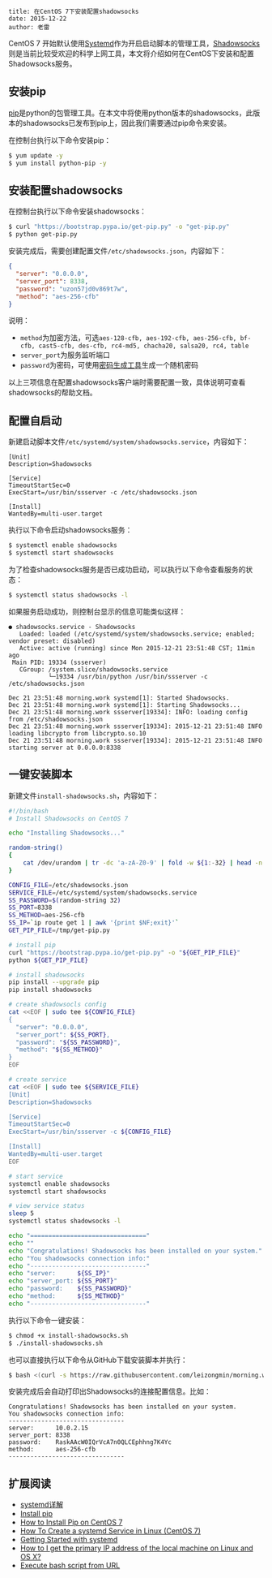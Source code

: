 ```
title: 在CentOS 7下安装配置shadowsocks
date: 2015-12-22
author: 老雷
```

CentOS 7 开始默认使用[Systemd](https://en.wikipedia.org/wiki/Systemd)作为开启启动脚本的管理工具，[Shadowsocks](https://github.com/shadowsocks/)则是当前比较受欢迎的科学上网工具，本文将介绍如何在CentOS下安装和配置Shadowsocks服务。

## 安装pip

[pip](https://pip.pypa.io/en/stable/installing/)是python的包管理工具。在本文中将使用python版本的shadowsocks，此版本的shadowsocks已发布到pip上，因此我们需要通过pip命令来安装。

在控制台执行以下命令安装pip：

```bash
$ yum update -y
$ yum install python-pip -y
```

## 安装配置shadowsocks

在控制台执行以下命令安装shadowsocks：

```bash
$ curl "https://bootstrap.pypa.io/get-pip.py" -o "get-pip.py"
$ python get-pip.py
```

安装完成后，需要创建配置文件`/etc/shadowsocks.json`，内容如下：

```json
{
  "server": "0.0.0.0",
  "server_port": 8338,
  "password": "uzon57jd0v869t7w",
  "method": "aes-256-cfb"
}
```

说明：

+ `method`为加密方法，可选`aes-128-cfb, aes-192-cfb, aes-256-cfb, bf-cfb, cast5-cfb, des-cfb, rc4-md5, chacha20, salsa20, rc4, table`
+ `server_port`为服务监听端口
+ `password`为密码，可使用[密码生成工具](http://ucdok.com/project/generate_password.html)生成一个随机密码

以上三项信息在配置shadowsocks客户端时需要配置一致，具体说明可查看shadowsocks的帮助文档。

## 配置自启动

新建启动脚本文件`/etc/systemd/system/shadowsocks.service`，内容如下：

```
[Unit]
Description=Shadowsocks

[Service]
TimeoutStartSec=0
ExecStart=/usr/bin/ssserver -c /etc/shadowsocks.json

[Install]
WantedBy=multi-user.target
```

执行以下命令启动shadowsocks服务：

```bash
$ systemctl enable shadowsocks
$ systemctl start shadowsocks
```

为了检查shadowsocks服务是否已成功启动，可以执行以下命令查看服务的状态：

```bash
$ systemctl status shadowsocks -l
```

如果服务启动成功，则控制台显示的信息可能类似这样：

```
● shadowsocks.service - Shadowsocks
   Loaded: loaded (/etc/systemd/system/shadowsocks.service; enabled; vendor preset: disabled)
   Active: active (running) since Mon 2015-12-21 23:51:48 CST; 11min ago
 Main PID: 19334 (ssserver)
   CGroup: /system.slice/shadowsocks.service
           └─19334 /usr/bin/python /usr/bin/ssserver -c /etc/shadowsocks.json

Dec 21 23:51:48 morning.work systemd[1]: Started Shadowsocks.
Dec 21 23:51:48 morning.work systemd[1]: Starting Shadowsocks...
Dec 21 23:51:48 morning.work ssserver[19334]: INFO: loading config from /etc/shadowsocks.json
Dec 21 23:51:48 morning.work ssserver[19334]: 2015-12-21 23:51:48 INFO     loading libcrypto from libcrypto.so.10
Dec 21 23:51:48 morning.work ssserver[19334]: 2015-12-21 23:51:48 INFO     starting server at 0.0.0.0:8338
```

## 一键安装脚本

新建文件`install-shadowsocks.sh`，内容如下：

```bash
#!/bin/bash
# Install Shadowsocks on CentOS 7

echo "Installing Shadowsocks..."

random-string()
{
    cat /dev/urandom | tr -dc 'a-zA-Z0-9' | fold -w ${1:-32} | head -n 1
}

CONFIG_FILE=/etc/shadowsocks.json
SERVICE_FILE=/etc/systemd/system/shadowsocks.service
SS_PASSWORD=$(random-string 32)
SS_PORT=8338
SS_METHOD=aes-256-cfb
SS_IP=`ip route get 1 | awk '{print $NF;exit}'`
GET_PIP_FILE=/tmp/get-pip.py

# install pip
curl "https://bootstrap.pypa.io/get-pip.py" -o "${GET_PIP_FILE}"
python ${GET_PIP_FILE}

# install shadowsocks
pip install --upgrade pip
pip install shadowsocks

# create shadowsocls config
cat <<EOF | sudo tee ${CONFIG_FILE}
{
  "server": "0.0.0.0",
  "server_port": ${SS_PORT},
  "password": "${SS_PASSWORD}",
  "method": "${SS_METHOD}"
}
EOF

# create service
cat <<EOF | sudo tee ${SERVICE_FILE}
[Unit]
Description=Shadowsocks

[Service]
TimeoutStartSec=0
ExecStart=/usr/bin/ssserver -c ${CONFIG_FILE}

[Install]
WantedBy=multi-user.target
EOF

# start service
systemctl enable shadowsocks
systemctl start shadowsocks

# view service status
sleep 5
systemctl status shadowsocks -l

echo "================================"
echo ""
echo "Congratulations! Shadowsocks has been installed on your system."
echo "You shadowsocks connection info:"
echo "--------------------------------"
echo "server:      ${SS_IP}"
echo "server_port: ${SS_PORT}"
echo "password:    ${SS_PASSWORD}"
echo "method:      ${SS_METHOD}"
echo "--------------------------------"
```

执行以下命令一键安装：

```bash
$ chmod +x install-shadowsocks.sh
$ ./install-shadowsocks.sh
```

也可以直接执行以下命令从GitHub下载安装脚本并执行：

```bash
$ bash <(curl -s https://raw.githubusercontent.com/leizongmin/morning.work/gh-pages/examples/2015-12/install-shadowsocks.sh)
```

安装完成后会自动打印出Shadowsocks的连接配置信息。比如：

```
Congratulations! Shadowsocks has been installed on your system.
You shadowsocks connection info:
--------------------------------
server:      10.0.2.15
server_port: 8338
password:    RaskAAcW0IQrVcA7n0QLCEphhng7K4Yc
method:      aes-256-cfb
--------------------------------
```

## 扩展阅读

+ [systemd详解](https://blog.linuxeye.com/400.html)
+ [Install pip](https://pip.pypa.io/en/stable/installing/)
+ [How to Install Pip on CentOS 7](http://www.liquidweb.com/kb/how-to-install-pip-on-centos-7/)
+ [How To Create a systemd Service in Linux (CentOS 7)](https://scottlinux.com/2014/12/08/how-to-create-a-systemd-service-in-linux-centos-7/)
+ [Getting Started with systemd](https://coreos.com/docs/launching-containers/launching/getting-started-with-systemd/)
+ [How to I get the primary IP address of the local machine on Linux and OS X?](http://stackoverflow.com/questions/13322485/how-to-i-get-the-primary-ip-address-of-the-local-machine-on-linux-and-os-x)
+ [Execute bash script from URL](http://stackoverflow.com/questions/5735666/execute-bash-script-from-url)
